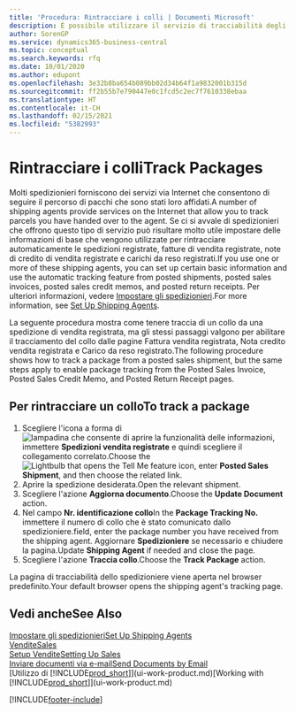 ```yaml
---
title: 'Procedura: Rintracciare i colli | Documenti Microsoft'
description: È possibile utilizzare il servizio di tracciabilità degli spedizionieri per vedere lo stato di avanzamento di una consegna.
author: SorenGP
ms.service: dynamics365-business-central
ms.topic: conceptual
ms.search.keywords: rfq
ms.date: 10/01/2020
ms.author: edupont
ms.openlocfilehash: 3e32b8ba654b089bb02d34b64f1a9832001b315d
ms.sourcegitcommit: ff2b55b7e790447e0c1fcd5c2ec7f7610338ebaa
ms.translationtype: HT
ms.contentlocale: it-CH
ms.lasthandoff: 02/15/2021
ms.locfileid: "5382993"
---
```

# <a name="track-packages"></a><span data-ttu-id="1f8ff-103">Rintracciare i colli</span><span class="sxs-lookup"><span data-stu-id="1f8ff-103">Track Packages</span></span>

<span data-ttu-id="1f8ff-104">Molti spedizionieri forniscono dei servizi via Internet che consentono di seguire il percorso di pacchi che sono stati loro affidati.</span><span class="sxs-lookup"><span data-stu-id="1f8ff-104">A number of shipping agents provide services on the Internet that allow you to track parcels you have handed over to the agent.</span></span> <span data-ttu-id="1f8ff-105">Se ci si avvale di spedizionieri che offrono questo tipo di servizio può risultare molto utile impostare delle informazioni di base che vengono utilizzate per rintracciare automaticamente le spedizioni registrate, fatture di vendita registrate, note di credito di vendita registrate e carichi da reso registrati.</span><span class="sxs-lookup"><span data-stu-id="1f8ff-105">If you use one or more of these shipping agents, you can set up certain basic information and use the automatic tracking feature from posted shipments, posted sales invoices, posted sales credit memos, and posted return receipts.</span></span> <span data-ttu-id="1f8ff-106">Per ulteriori informazioni, vedere [Impostare gli spedizionieri](sales-how-to-set-up-shipping-agents.md).</span><span class="sxs-lookup"><span data-stu-id="1f8ff-106">For more information, see [Set Up Shipping Agents](sales-how-to-set-up-shipping-agents.md).</span></span>  

<span data-ttu-id="1f8ff-107">La seguente procedura mostra come tenere traccia di un collo da una spedizione di vendita registrata, ma gli stessi passaggi valgono per abilitare il tracciamento del collo dalle pagine Fattura vendita registrata, Nota credito vendita registrata e Carico da reso registrato.</span><span class="sxs-lookup"><span data-stu-id="1f8ff-107">The following procedure shows how to track a package from a posted sales shipment, but the same steps apply to enable package tracking from the Posted Sales Invoice, Posted Sales Credit Memo, and Posted Return Receipt pages.</span></span>  

## <a name="to-track-a-package"></a><span data-ttu-id="1f8ff-108">Per rintracciare un collo</span><span class="sxs-lookup"><span data-stu-id="1f8ff-108">To track a package</span></span>

1. <span data-ttu-id="1f8ff-109">Scegliere l'icona a forma di ![lampadina che consente di aprire la funzionalità delle informazioni](media/ui-search/search_small.png "Informazioni sull'operazione che si desidera eseguire"), immettere **Spedizioni vendita registrate** e quindi scegliere il collegamento correlato.</span><span class="sxs-lookup"><span data-stu-id="1f8ff-109">Choose the ![Lightbulb that opens the Tell Me feature](media/ui-search/search_small.png "Tell me what you want to do") icon, enter **Posted Sales Shipment**, and then choose the related link.</span></span>
2. <span data-ttu-id="1f8ff-110">Aprire la spedizione desiderata.</span><span class="sxs-lookup"><span data-stu-id="1f8ff-110">Open the relevant shipment.</span></span>
3. <span data-ttu-id="1f8ff-111">Scegliere l'azione **Aggiorna documento**.</span><span class="sxs-lookup"><span data-stu-id="1f8ff-111">Choose the **Update Document** action.</span></span>
4. <span data-ttu-id="1f8ff-112">Nel campo **Nr. identificazione collo**</span><span class="sxs-lookup"><span data-stu-id="1f8ff-112">In the **Package Tracking No.**</span></span> <span data-ttu-id="1f8ff-113">immettere il numero di collo che è stato comunicato dallo spedizioniere.</span><span class="sxs-lookup"><span data-stu-id="1f8ff-113">field, enter the package number you have received from the shipping agent.</span></span> <span data-ttu-id="1f8ff-114">Aggiornare **Spedizioniere** se necessario e chiudere la pagina.</span><span class="sxs-lookup"><span data-stu-id="1f8ff-114">Update **Shipping Agent** if needed and close the page.</span></span>
5. <span data-ttu-id="1f8ff-115">Scegliere l'azione **Traccia collo**.</span><span class="sxs-lookup"><span data-stu-id="1f8ff-115">Choose the **Track Package** action.</span></span>

<span data-ttu-id="1f8ff-116">La pagina di tracciabilità dello spedizioniere viene aperta nel browser predefinito.</span><span class="sxs-lookup"><span data-stu-id="1f8ff-116">Your default browser opens the shipping agent's tracking page.</span></span>

## <a name="see-also"></a><span data-ttu-id="1f8ff-117">Vedi anche</span><span class="sxs-lookup"><span data-stu-id="1f8ff-117">See Also</span></span>

[<span data-ttu-id="1f8ff-118">Impostare gli spedizionieri</span><span class="sxs-lookup"><span data-stu-id="1f8ff-118">Set Up Shipping Agents</span></span>](sales-how-to-set-up-shipping-agents.md)  
[<span data-ttu-id="1f8ff-119">Vendite</span><span class="sxs-lookup"><span data-stu-id="1f8ff-119">Sales</span></span>](sales-manage-sales.md)  
[<span data-ttu-id="1f8ff-120">Setup Vendite</span><span class="sxs-lookup"><span data-stu-id="1f8ff-120">Setting Up Sales</span></span>](sales-setup-sales.md)  
[<span data-ttu-id="1f8ff-121">Inviare documenti via e-mail</span><span class="sxs-lookup"><span data-stu-id="1f8ff-121">Send Documents by Email</span></span>](ui-how-send-documents-email.md)  
<span data-ttu-id="1f8ff-122">[Utilizzo di [!INCLUDE[prod_short](includes/prod_short.md)]](ui-work-product.md)</span><span class="sxs-lookup"><span data-stu-id="1f8ff-122">[Working with [!INCLUDE[prod_short](includes/prod_short.md)]](ui-work-product.md)</span></span>


[!INCLUDE[footer-include](includes/footer-banner.md)]